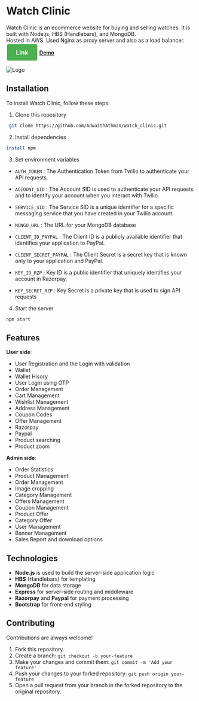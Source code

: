 
# Watch Clinic

Watch Clinic is an ecommerce website for buying and selling watches. It is built with Node.js, HBS (Handlebars), and MongoDB.
<br>
Hosted in AWS. Used Nginx as proxy server and also as a load balancer.
<br>
<a href="https://watchclinic.tech" target="_blank" style="display: inline-block; background-color: #4CAF50; color: white; padding: 12px 24px; text-align: center; text-decoration: none; border-radius: 4px; font-size: 16px; margin: 2px 2px; cursor: pointer;"><strong>Link</strong></a>
<a href="https://www.linkedin.com/posts/adwaith-athman_ecommercewebsite-nodejs-mongodb-activity-7149031019633946624-Gy-J?utm_source=share&utm_medium=member_desktop">
<strong>Demo</strong></a>



![Logo](https://i.imgur.com/ChAQSDQ.png)


## Installation

To install Watch Clinic, follow these steps:

1. Clone this repository
```bash
 git clone https://github.com/AdwaithAthman/watch_clinic.git
```
2. Install dependencies
```bash
install npm
```
3. Set environment variables
- `AUTH_TOKEN` : The Authentication Token from Twilio to authenticate your API requests.

- `ACCOUNT_SID` : The Account SID is used to authenticate your API requests and to identify your account when you interact with Twilio.

- `SERVICE_SID` : The Service SID is a unique identifier for a specific messaging service that you have created in your Twilio account.

- `MONGO_URL` : The URL for your MongoDB database

- `CLIENT_ID_PAYPAL` : The Client ID is a publicly available identifier that identifies your application to PayPal.

- `CLIENT_SECRET_PAYPAL` : The Client Secret is a secret key that is known only to your application and PayPal.

- `KEY_ID_RZP` : Key ID is a public identifier that uniquely identifies your account in Razorpay.

- `KEY_SECRET_RZP` : Key Secret is a private key that is used to sign API requests

4. Start the server
```bash
npm start
```


    
## Features

**User side**:
- User Registration and the Login with validation
- Wallet
- Wallet Hisory 
- User Login using OTP
- Order Management
- Cart Management
- Wishlist Management
- Address Management
- Coupon Codes 
- Offer Management
- Razorpay
- Paypal
- Product searching
- Product zoom

**Admin side**:
- Order Statistics
- Product Management
- Order Management
- Image cropping
- Category Management
- Offers Management
- Coupon Management
- Product Offer
- Category Offer
- User Management
- Banner Management
- Sales Report and download options



## Technologies

- **Node.js** is used to build the server-side application logic
- **HBS** (Handlebars) for templating
- **MongoDB** for data storage
- **Express** for server-side routing and middleware
- **Razorpay** and **Paypal** for payment processing
- **Bootstrap** for front-end styling

## Contributing

Contributions are always welcome!

1. Fork this repository.
2. Create a branch: `git checkout -b your-feature`
3. Make your changes and commit them: `git commit -m 'Add your feature'`
4. Push your changes to your forked repository: `git push origin your-feature`
5. Open a pull request from your branch in the forked repository to the original repository.


